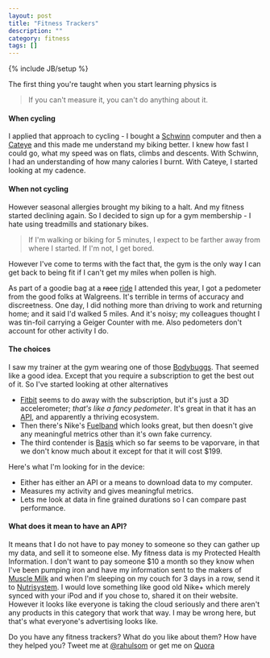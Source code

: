 ```yaml
---
layout: post
title: "Fitness Trackers"
description: ""
category: fitness
tags: []
---
```

{% include JB/setup %}

The first thing you're taught when you start learning physics is
> If you can't measure it, you can't do anything about it.

#### When cycling
I applied that approach to cycling - I bought a 
[Schwinn](http://www.amazon.com/Schwinn-SW654-6PK-20-Function-Computer/dp/B000DZD3FQ) computer and then a
[Cateye](http://www.amazon.com/Cateye-CC-RD400DW-Wireless-Cycling-Computer/dp/B002HHQNL4/ref=sr_1_1?s=sporting-goods&ie=UTF8&qid=1340683375&sr=1-1&keywords=double+strada) and this made me understand my biking better. I knew 
how fast I could go, what my speed was on flats, climbs and descents. With Schwinn, I had an understanding of
how many calories I burnt. With Cateye, I started looking at my cadence.

#### When not cycling
However seasonal allergies brought my biking to a halt. And my fitness started declining again. So I decided to 
sign up for a gym membership - I hate using treadmills and stationary bikes.
> If I'm walking or biking for 5 minutes, I expect to be farther away from where I started. If I'm not, I get bored.

However I've come to terms with the fact that, the gym is the only way I can get back to being fit if I can't
get my miles when pollen is high.

As part of a goodie bag at a <del>race</del> 
[ride](http://www.active.com/cycling/yountville-ca/napa-valley-tour-de-cure-2012) I attended this year, I got a 
pedometer from the good folks at Walgreens. It's terrible in terms of accuracy and discreetness. One day, I did
nothing more than driving to work and returning home; and it said I'd walked 5 miles. And it's noisy; my colleagues thought
I was tin-foil carrying a Geiger Counter with me. Also pedometers don't account for other activity I do.

#### The choices
I saw my trainer at the gym wearing one of those [Bodybuggs](http://www.bodybugg.com/). That seemed like a good idea.
Except that you require a subscription to get the best out of it. So I've started looking at other alternatives

* [Fitbit](http://www.fitbit.com/product) seems to do away with the subscription, but it's just a 3D accelerometer;
  *that's like a fancy pedometer*. It's great in that it has an [API](http://dev.fitbit.com/), and apparently a 
  thriving ecosystem.
* Then there's Nike's [Fuelband](http://www.nike.com/fuelband/) which looks great, but then doesn't give any meaningful
  metrics other than it's own fake currency.
* The third contender is [Basis](https://mybasis.com/) which so far seems to be vaporvare, in that we don't know much
  about it except for that it will cost $199.

Here's what I'm looking for in the device:

* Either has either an API or a means to download data to my computer.
* Measures my activity and gives meaningful metrics.
* Lets me look at data in fine grained durations so I can compare past performance.

#### What does it mean to have an API?
It means that I do not have to pay money to someone so they can gather up my data, and sell it to someone else. My
fitness data is my Protected Health Information. I don't want to pay someone $10 a month so they know 
when I've been pumping iron and have my information sent to the makers of 
[Muscle Milk](http://www.cytosport.com/products/muscle-milk) and when I'm sleeping on my couch for 3 days in a row, 
send it to [Nutrisystem](http://www.nutrisystem.com/jsps_hmr/home/index.jsp?_requestid=594177). I would love something
like good old Nike+ which merely synced with your iPod and if you chose to, shared it on their website. However it looks
like everyone is taking the cloud seriously and there aren't any products in this category that work that way. I may be
wrong here, but that's what everyone's advertising looks like.

Do you have any fitness trackers? What do you like about them? How have they helped you? Tweet me at [@rahulsom](http://twitter.com/rahulsom) or get me on [Quora](http://www.quora.com/Fitness/I-want-a-fitness-health-tracking-device-Whats-my-best-bet)